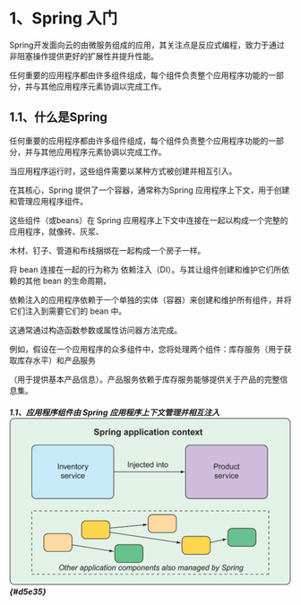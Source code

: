 # 1、Spring 入门

Spring开发面向云的由微服务组成的应用，其关注点是反应式编程，致力于通过非阻塞操作提供更好的扩展性并提升性能。

任何重要的应用程序都由许多组件组成，每个组件负责整个应用程序功能的一部分，并与其他应用程序元素协调以完成工作。

## 1.1、什么是Spring

任何重要的应用程序都由许多组件组成，每个组件负责整个应用程序功能的一部分，并与其他应用程序元素协调以完成工作。

当应用程序运行时，这些组件需要以某种方式被创建并相互引入。



在其核心，Spring 提供了一个容器，通常称为Spring 应用程序上下文，用于创建和管理应用程序组件。

这些组件（或beans）在 Spring 应用程序上下文中连接在一起以构成一个完整的应用程序，就像砖、灰浆、

木材、钉子、管道和布线捆绑在一起构成一个房子一样。



将 bean 连接在一起的行为称为 依赖注入（DI）。与其让组件创建和维护它们所依赖的其他 bean 的生命周期，

依赖注入的应用程序依赖于一个单独的实体（容器）来创建和维护所有组件，并将它们注入到需要它们的 bean 中。

这通常通过构造函数参数或属性访问器方法完成。



  例如，假设在一个应用程序的众多组件中，您将处理两个组件：库存服务（用于获取库存水平）和产品服务

（用于提供基本产品信息）。产品服务依赖于库存服务能够提供关于产品的完整信息集。

##### 1.1、应用程序组件由 Spring 应用程序上下文管理并相互注入![](/assets/0.png) {#d5e35}



